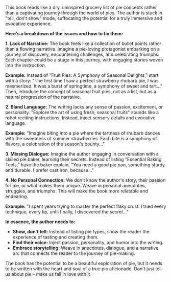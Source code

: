 This book reads like a dry, uninspired grocery list of pie concepts rather than a captivating journey through the world of pies.  The author is stuck in "tell, don't show" mode, suffocating the potential for a truly immersive and evocative experience.  

**Here's a breakdown of the issues and how to fix them:**

**1.  Lack of Narrative:** The book feels like a collection of bullet points rather than a flowing narrative.  Imagine a pie-loving protagonist embarking on a journey of discovery, encountering challenges, and celebrating triumphs.  Each chapter could be a stage in this journey, with engaging stories woven into the instruction. 

**Example:** Instead of "Fruit Pies: A Symphony of Seasonal Delights,"  start with a story: "The first time I saw a perfect strawberry rhubarb pie, I was mesmerized. It was a burst of springtime, a symphony of sweet and tart..."  Then, introduce the concept of seasonal fruit pies, not as a list, but as a natural progression of the narrative.

**2.  Bland Language:** The writing lacks any sense of passion, excitement, or personality.  "Explore the art of using fresh, seasonal fruits" sounds like a robot reciting instructions.  Instead, inject sensory details and evocative language.

**Example:** "Imagine biting into a pie where the tartness of rhubarb dances with the sweetness of summer strawberries. Each bite is a symphony of flavors, a celebration of the season's bounty..."  

**3.  Missing Dialogue:**  Imagine the author engaging in conversation with a skilled pie baker, learning their secrets.  Instead of listing "Essential Baking Tools," have the baker explain, "You need a good pie pan, something sturdy and durable. I prefer cast iron, because..."

**4.  No Personal Connection:**  We don't know the author's story, their passion for pie, or what makes them unique.  Weave in personal anecdotes, struggles, and triumphs. This will make the book more relatable and endearing.

**Example:**  "I spent years trying to master the perfect flaky crust. I tried every technique, every tip, until finally, I discovered the secret..."

**In essence, the author needs to:**

* **Show, don't tell:**  Instead of listing pie types, show the reader the experience of tasting and creating them.
* **Find their voice:**  Inject passion, personality, and humor into the writing.
* **Embrace storytelling:**  Weave in anecdotes, dialogue, and a narrative arc that connects the reader to the journey of pie-making.

The book has the potential to be a beautiful exploration of pie, but it needs to be written with the heart and soul of a true pie aficionado.  Don't just tell us about pie – make us fall in love with it. 
